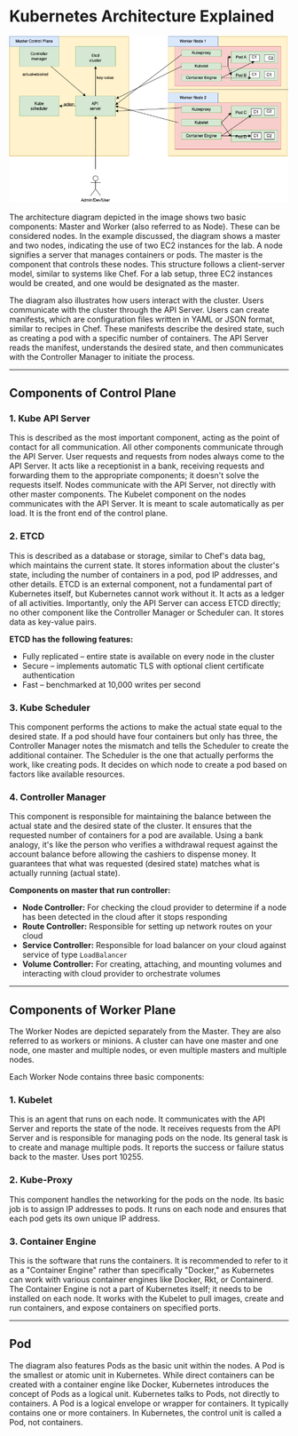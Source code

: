 # Kubernetes Architecture Explained

![Steps](kubearch.png)

The architecture diagram depicted in the image shows two basic components: Master and Worker (also referred to as Node). These can be considered nodes. In the example discussed, the diagram shows a master and two nodes, indicating the use of two EC2 instances for the lab. A node signifies a server that manages containers or pods. The master is the component that controls these nodes. This structure follows a client-server model, similar to systems like Chef. For a lab setup, three EC2 instances would be created, and one would be designated as the master.

The diagram also illustrates how users interact with the cluster. Users communicate with the cluster through the API Server. Users can create manifests, which are configuration files written in YAML or JSON format, similar to recipes in Chef. These manifests describe the desired state, such as creating a pod with a specific number of containers. The API Server reads the manifest, understands the desired state, and then communicates with the Controller Manager to initiate the process.

---

## Components of Control Plane

### 1. Kube API Server
This is described as the most important component, acting as the point of contact for all communication. All other components communicate through the API Server. User requests and requests from nodes always come to the API Server. It acts like a receptionist in a bank, receiving requests and forwarding them to the appropriate components; it doesn't solve the requests itself. Nodes communicate with the API Server, not directly with other master components. The Kubelet component on the nodes communicates with the API Server. It is meant to scale automatically as per load. It is the front end of the control plane.

### 2. ETCD
This is described as a database or storage, similar to Chef's data bag, which maintains the current state. It stores information about the cluster's state, including the number of containers in a pod, pod IP addresses, and other details. ETCD is an external component, not a fundamental part of Kubernetes itself, but Kubernetes cannot work without it. It acts as a ledger of all activities. Importantly, only the API Server can access ETCD directly; no other component like the Controller Manager or Scheduler can. It stores data as key-value pairs.

**ETCD has the following features:**

- Fully replicated – entire state is available on every node in the cluster
- Secure – implements automatic TLS with optional client certificate authentication
- Fast – benchmarked at 10,000 writes per second

### 3. Kube Scheduler
This component performs the actions to make the actual state equal to the desired state. If a pod should have four containers but only has three, the Controller Manager notes the mismatch and tells the Scheduler to create the additional container. The Scheduler is the one that actually performs the work, like creating pods. It decides on which node to create a pod based on factors like available resources.

### 4. Controller Manager
This component is responsible for maintaining the balance between the actual state and the desired state of the cluster. It ensures that the requested number of containers for a pod are available. Using a bank analogy, it's like the person who verifies a withdrawal request against the account balance before allowing the cashiers to dispense money. It guarantees that what was requested (desired state) matches what is actually running (actual state).

**Components on master that run controller:**
- **Node Controller:** For checking the cloud provider to determine if a node has been detected in the cloud after it stops responding
- **Route Controller:** Responsible for setting up network routes on your cloud
- **Service Controller:** Responsible for load balancer on your cloud against service of type `LoadBalancer`
- **Volume Controller:** For creating, attaching, and mounting volumes and interacting with cloud provider to orchestrate volumes

---

## Components of Worker Plane

The Worker Nodes are depicted separately from the Master. They are also referred to as workers or minions. A cluster can have one master and one node, one master and multiple nodes, or even multiple masters and multiple nodes.

Each Worker Node contains three basic components:

### 1. Kubelet
This is an agent that runs on each node. It communicates with the API Server and reports the state of the node. It receives requests from the API Server and is responsible for managing pods on the node. Its general task is to create and manage multiple pods. It reports the success or failure status back to the master. Uses port 10255.

### 2. Kube-Proxy
This component handles the networking for the pods on the node. Its basic job is to assign IP addresses to pods. It runs on each node and ensures that each pod gets its own unique IP address.

### 3. Container Engine
This is the software that runs the containers. It is recommended to refer to it as a "Container Engine" rather than specifically "Docker," as Kubernetes can work with various container engines like Docker, Rkt, or Containerd. The Container Engine is not a part of Kubernetes itself; it needs to be installed on each node. It works with the Kubelet to pull images, create and run containers, and expose containers on specified ports.

---

## Pod

The diagram also features Pods as the basic unit within the nodes. A Pod is the smallest or atomic unit in Kubernetes. While direct containers can be created with a container engine like Docker, Kubernetes introduces the concept of Pods as a logical unit. Kubernetes talks to Pods, not directly to containers. A Pod is a logical envelope or wrapper for containers. It typically contains one or more containers. In Kubernetes, the control unit is called a Pod, not containers.
